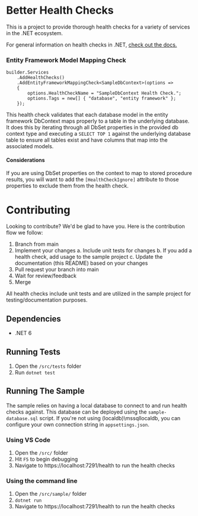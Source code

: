 # Better Health Checks

This is a  project to provide thorough health checks for a variety of services in the .NET ecosystem.

For general information on health checks in .NET, [check out the docs.](https://docs.microsoft.com/en-us/aspnet/core/host-and-deploy/health-checks)


### Entity Framework Model Mapping Check

```dotnet
builder.Services
    .AddHealthChecks()
    .AddEntityFrameworkMappingCheck<SampleDbContext>(options =>
    {
        options.HealthCheckName = "SampleDbContext Health Check.";
        options.Tags = new[] { "database", "entity framework" };
    });
```

This health check validates that each database model in the entity framework DbContext maps properly to a table in the underlying database. It does this by iterating through all DbSet properties in the provided db context type and executing a `SELECT TOP 1` against the underlying database table to ensure all tables exist and have columns that map into the associated models.

#### Considerations

If you are using DbSet properties on the context to map to stored procedure results, you will want to add the `[HealthCheckIgnore]` attribute to those properties to exclude them from the health check. 


# Contributing

Looking to contribute? We'd be glad to have you. Here is the contribution flow we follow:
 1. Branch from main
 2. Implement your changes
    a. Include unit tests for changes
    b. If you add a health check, add usage to the sample project
    c. Update the documentation (this README) based on your changes
 3. Pull request your branch into main
 4. Wait for review/feedback
 5. Merge

All health checks include unit tests and are utilized in the sample project for testing/documentation purposes.

## Dependencies
 * .NET 6

## Running Tests

 1. Open the `/src/tests` folder
 2. Run `dotnet test`

## Running The Sample

The sample relies on having a local database to connect to and run health checks against. This database can be deployed using the `sample-database.sql` script. If you're not using (localdb)\mssqllocaldb, you can configure your own connection string in `appsettings.json`.

### Using VS Code
 1. Open the `/src/` folder
 2. Hit `F5` to begin debugging
 3. Navigate to https://localhost:7291/health to run the health checks

### Using the command line
 1. Open the `/src/sample/` folder
 2. `dotnet run`
 3. Navigate to https://localhost:7291/health to run the health checks